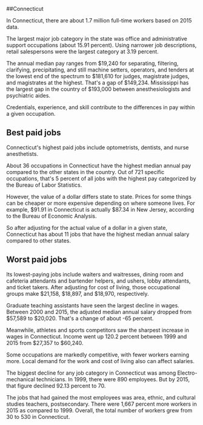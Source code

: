 

##Connecticut

In Connecticut, there are about 1.7 million full-time workers based on 2015 data.

The largest major job category in the state was <span class='occ_title_em'>office and administrative support occupations</span> (about 15.91 percent). Using narrower job descriptions, <span class='occ_title_em'>retail salespersons</span> were the largest category at 3.19 percent.
               
The annual median pay ranges from $19,240 for <span class='occ_title_em'>separating, filtering, clarifying, precipitating, and still machine setters, operators, and tenders</span> at the lowest end of the spectrum to  $181,610 for <span class='occ_title_em'>judges, magistrate judges, and magistrates</span> at the highest. That's a gap of $149,234. Mississippi has the largest gap in the country of $193,000 between <span class='occ_title_em'>anesthesiologists and psychiatric aides</span>.
          
Credentials, experience, and skill contribute to the differences in pay within a given occupation.

## Best paid jobs
Connecticut's highest paid jobs include <span class='occ_title_em'>optometrists, dentists</span>, and <span class='occ_title_em'>nurse anesthetists</span>.
               
About 36 occupations in Connecticut have the highest median annual pay compared to the other states in the country. Out of 721 specific occupations, that's 5 percent of all jobs with the highest pay categorized by the Bureau of Labor Statistics.
               
However, the value of a dollar differs state to state. Prices for some things can be cheaper or more expensive depending on where someone lives. For example, $91.91 in Connecticut is actually $87.34 in New Jersey, according to the Bureau of Economic Analysis.
               
So after adjusting for the actual value of a dollar in a given state, Connecticut has about 11 jobs that have the highest median annual salary compared to other states.
               
## Worst paid jobs

Its lowest-paying jobs include <span class='occ_title_em'>waiters and waitresses</span>, <span class='occ_title_em'>dining room and cafeteria attendants and bartender helpers</span>, and <span class='occ_title_em'>ushers, lobby attendants, and ticket takers</span>. After adjusting for cost of living, those occupational groups make $21,158,  $18,897, and  $18,970, respectively.
               
<span class='occ_title_em'>Graduate teaching assistants</span> have seen the largest decline in wages. Between 2000 and 2015, the adjusted median annual salary dropped from $57,589 to $20,020. That's a change of about -65 percent.
               
Meanwhile, <span class='occ_title_em'>athletes and sports competitors</span> saw the sharpest increase in wages in Connecticut. Income went up 120.2 percent between 1999 and 2015 from $27,357 to $60,240.

Some occupations are markedly competitive, with fewer workers earning more. Local demand for the work and cost of living also can affect salaries.

            
The biggest decline for any job category in Connecticut was among <span class='occ_title_em'>Electro-mechanical technicians</span>. In 1999, there were 890 employees. But by 2015, that figure declined 92.13 percent to 70. 
               
The jobs that had gained the most employees was area, ethnic, and cultural studies teachers, postsecondary. There were 1,667 percent more workers in 2015 as compared to 1999. Overall, the total number of workers grew from 30 to 530 in Connecticut.
